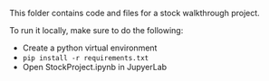 This folder contains code and files for a stock walkthrough project.

To run it locally, make sure to do the following:

* Create a python virtual environment
* `pip install -r requirements.txt`
* Open StockProject.ipynb in JupyerLab